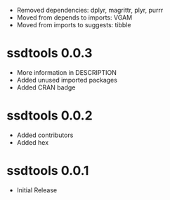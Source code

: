 - Removed dependencies: dplyr, magrittr, plyr, purrr
- Moved from depends to imports: VGAM
- Moved from imports to suggests: tibble

# ssdtools 0.0.3

- More information in DESCRIPTION
- Added unused imported packages
- Added CRAN badge

# ssdtools 0.0.2

- Added contributors
- Added hex

# ssdtools 0.0.1

- Initial Release
